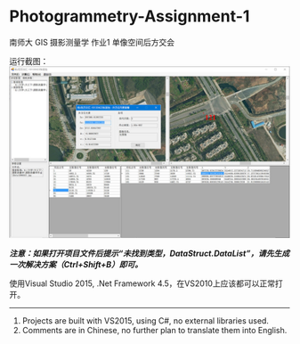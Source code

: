 # Photogrammetry-Assignment-1

南师大 GIS 摄影测量学 作业1 单像空间后方交会

运行截图：
![Screen](https://github.com/CptTZ/Photogrammetry-Assignment-1/blob/master/screenshot.jpg)

***注意：如果打开项目文件后提示“未找到类型，DataStruct.DataList”，请先生成一次解决方案（Ctrl+Shift+B）即可。***

使用Visual Studio 2015, .Net Framework 4.5，在VS2010上应该都可以正常打开。

---
1. Projects are built with VS2015, using C#, no external libraries used.
2. Comments are in Chinese, no further plan to translate them into English.
